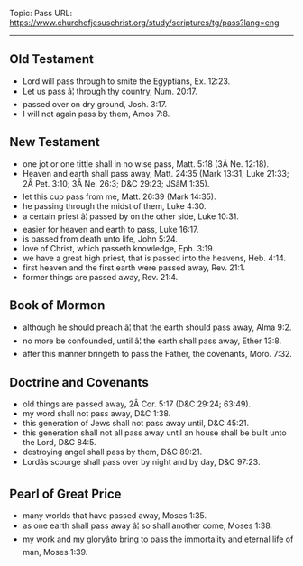 Topic: Pass
URL: https://www.churchofjesuschrist.org/study/scriptures/tg/pass?lang=eng

---

## Old Testament

- Lord will pass through to smite the Egyptians, Ex. 12:23.
- Let us pass â¦ through thy country, Num. 20:17.
- passed over on dry ground, Josh. 3:17.
- I will not again pass by them, Amos 7:8.

## New Testament

- one jot or one tittle shall in no wise pass, Matt. 5:18 (3Â Ne. 12:18).
- Heaven and earth shall pass away, Matt. 24:35 (Mark 13:31; Luke 21:33; 2Â Pet. 3:10; 3Â Ne. 26:3; D&C 29:23; JSâM 1:35).
- let this cup pass from me, Matt. 26:39 (Mark 14:35).
- he passing through the midst of them, Luke 4:30.
- a certain priest â¦ passed by on the other side, Luke 10:31.
- easier for heaven and earth to pass, Luke 16:17.
- is passed from death unto life, John 5:24.
- love of Christ, which passeth knowledge, Eph. 3:19.
- we have a great high priest, that is passed into the heavens, Heb. 4:14.
- first heaven and the first earth were passed away, Rev. 21:1.
- former things are passed away, Rev. 21:4.

## Book of Mormon

- although he should preach â¦ that the earth should pass away, Alma 9:2.
- no more be confounded, until â¦ the earth shall pass away, Ether 13:8.
- after this manner bringeth to pass the Father, the covenants, Moro. 7:32.

## Doctrine and Covenants

- old things are passed away, 2Â Cor. 5:17 (D&C 29:24; 63:49).
- my word shall not pass away, D&C 1:38.
- this generation of Jews shall not pass away until, D&C 45:21.
- this generation shall not all pass away until an house shall be built unto the Lord, D&C 84:5.
- destroying angel shall pass by them, D&C 89:21.
- Lordâs scourge shall pass over by night and by day, D&C 97:23.

## Pearl of Great Price

- many worlds that have passed away, Moses 1:35.
- as one earth shall pass away â¦ so shall another come, Moses 1:38.
- my work and my gloryâto bring to pass the immortality and eternal life of man, Moses 1:39.

